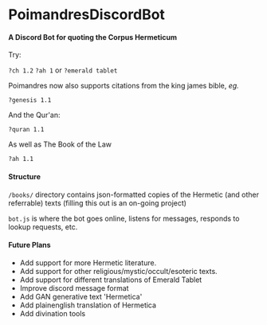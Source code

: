 # PoimandresDiscordBot

<h4>A  Discord Bot for quoting the Corpus Hermeticum</h4>

 Try:
  
  `?ch 1.2`
  `?ah 1`
  or
  `?emerald tablet`
  
  Poimandres now also supports citations from the king james bible, *eg.*
  
  `?genesis 1.1`
  
  And the Qur'an:
  
  `?quran 1.1`
  
  As well as The Book of the Law
  
  `?ah 1.1`
 
  <h4>Structure</h4>
  
  `/books/` directory contains json-formatted copies of the Hermetic (and other referrable) texts (filling this out is an on-going project)
  
  `bot.js` is where the bot goes online, listens for messages, responds to lookup requests, etc.
  
  <h4>Future Plans</h4>
  
 - Add support for more Hermetic literature.
 - Add support for other religious/mystic/occult/esoteric texts.
 - Add support for different translations of Emerald Tablet
 - Improve discord message format
 - Add GAN generative text 'Hermetica'
 - Add plainenglish translation of Hermetica
 - Add divination tools
